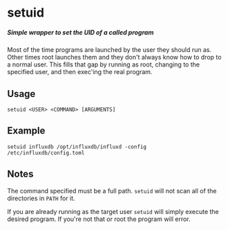 setuid
======

##### Simple wrapper to set the UID of a called program

Most of the time programs are launched by the user they should run as. Other times root launches them and they don't always know how to drop to a normal user. This fills that gap by running as root, changing to the specified user, and then exec'ing the real program.

Usage
-----

    setuid <USER> <COMMAND> [ARGUMENTS]

Example
-------

    setuid influxdb /opt/influxdb/influxd -config /etc/influxdb/config.toml

Notes
-----

The command specified must be a full path. `setuid` will not scan all of the directories in `PATH` for it.

If you are already running as the target user `setuid` will simply execute the desired program. If you're not that or root the program will error.
